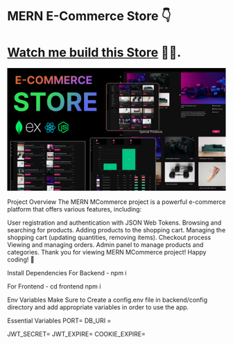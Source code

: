 ﻿# MERN E-Commerce Store 👇

# [Watch me build this Store](https://www.youtube.com/watch?v=PRpTY5LS95M&list=PLSDeUiTMfxW5ymcWAXlbnJ3KLoN34Li_C&pp=gAQBiAQB) 🤘🥂.

![Course Thumbnail](/thumb.png)

Project Overview
The MERN MCommerce project is a powerful e-commerce platform that offers various features, including:

User registration and authentication with JSON Web Tokens.
Browsing and searching for products.
Adding products to the shopping cart.
Managing the shopping cart (updating quantities, removing items).
Checkout process
Viewing and managing orders.
Admin panel to manage products and categories.
Thank you for viewing MERN MCommerce project! Happy coding! 🚀

Install Dependencies
For Backend - npm i

For Frontend - cd frontend  npm i

Env Variables
Make Sure to Create a config.env file in backend/config directory and add appropriate variables in order to use the app.

Essential Variables PORT= DB_URI =

JWT_SECRET= JWT_EXPIRE= COOKIE_EXPIRE=

